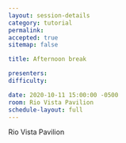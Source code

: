 ```yaml
---
layout: session-details
category: tutorial
permalink:
accepted: true
sitemap: false

title: Afternoon break

presenters:
difficulty:

date: 2020-10-11 15:00:00 -0500
room: Rio Vista Pavilion
schedule-layout: full
---
```

Rio Vista Pavilion
